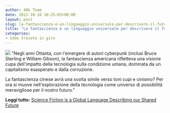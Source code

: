 ```yaml
---
author: 40k Team
date: 2012-10-10 10:25:03+00:00
layout: post
slug: la-fantascienza-e-un-linguaggio-universale-per-descrivere-il-futuro
title: "La fantascienza è un linguaggio universale per descrivere il futuro"
categories:
- Idee trovate in giro
---
```


![](http://40k.it/wp-content/uploads/2012/10/damienwalter-570x209.jpeg) "Negli anni Ottanta, con l'emergere di autori cyberpunk (inclusi Bruce Sterling e William Gibson), la fantascienza americana rifletteva una visione cupa dell'impatto della tecnologia sulla condizione umana, dominata da un capitalismo esasperato e dalla corruzione. 

La fantascienza cinese avrà una svolta simile verso toni cupi e cinismo? Per ora si muove nell'esplorazione della tecnologia come universo di possibilità meravigliose per il nostro futuro."

**Leggi tutto:** [Science Fiction is a Global Language Describing our Shared Future](http://impakt.nl/festival/2012/programme/no-more-westerns-programme/essays/damien-g-walter-science-fiction-is-a-global-language-describing-our-shared-future/)
